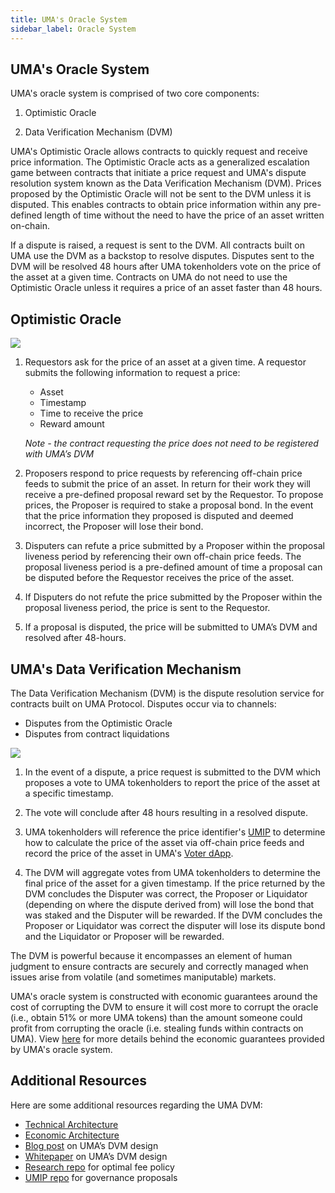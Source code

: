 ```yaml
---
title: UMA's Oracle System
sidebar_label: Oracle System
---
```


## UMA's Oracle System

UMA's oracle system is comprised of two core components: 

1. Optimistic Oracle 

2. Data Verification Mechanism (DVM) 

UMA's Optimistic Oracle allows contracts to quickly request and receive price information. The Optimistic Oracle acts as a generalized escalation game between contracts that initiate a price request and UMA's dispute resolution system known as the Data Verification Mechanism (DVM). Prices proposed by the Optimistic Oracle will not be sent to the DVM unless it is disputed. This enables contracts to obtain price information within any pre-defined length of time without the need to have the price of an asset written on-chain. 

If a dispute is raised, a request is sent to the DVM. All contracts built on UMA use the DVM as a backstop to resolve disputes. Disputes sent to the DVM will be resolved 48 hours after UMA tokenholders vote on the price of the asset at a given time. Contracts on UMA do not need to use the Optimistic Oracle unless it requires a price of an asset faster than 48 hours. 

## Optimistic Oracle

![](/docs/oracle/optimistic.png)

1. Requestors ask for the price of an asset at a given time. A requestor submits the following information to request a price: 
    - Asset
    - Timestamp
    - Time to receive the price
    - Reward amount 

    *Note - the contract requesting the price does not need to be registered with UMA’s DVM*

2. Proposers respond to price requests by referencing off-chain price feeds to submit the price of an asset. In return for their work they will receive a pre-defined proposal reward set by the Requestor. To propose prices, the Proposer is required to stake a proposal bond. In the event that the price information they proposed is disputed and deemed incorrect, the Proposer will lose their bond. 

3. Disputers can refute a price submitted by a Proposer within the proposal liveness period by referencing their own off-chain price feeds. The proposal liveness period is a pre-defined amount of time a proposal can be disputed before the Requestor receives the price of the asset. 

4. If Disputers do not refute the price submitted by the Proposer within the proposal liveness period, the price is sent to the Requestor.

5.  If a proposal is disputed, the price will be submitted to UMA’s DVM and resolved after 48-hours. 

## UMA's Data Verification Mechanism

The Data Verification Mechanism (DVM) is the dispute resolution service for contracts built on UMA Protocol. Disputes occur via to channels: 

- Disputes from the Optimistic Oracle
- Disputes from contract liquidations

![](/docs/oracle/dvm.png)

1. In the event of a dispute, a price request is submitted to the DVM which proposes a vote to UMA tokenholders to report the price of the asset at a specific timestamp. 

2. The vote will conclude after 48 hours resulting in a resolved dispute. 

3. UMA tokenholders will reference the price identifier's [UMIP](uma-tokenholders/umips.md) to determine how to calculate the price of the asset via off-chain price feeds and record the price of the asset in UMA's [Voter dApp](uma-tokenholders/voter-dApp.md). 

4. The DVM will aggregate votes from UMA tokenholders to determine the final price of the asset for a given timestamp. If the price returned by the DVM concludes the Disputer was correct, the Proposer or Liquidator (depending on where the dispute derived from) will lose the bond that was staked and the Disputer will be rewarded. If the DVM concludes the Proposer or Liquidator was correct the disputer will lose its dispute bond and the Liquidator or Proposer will be rewarded. 

The DVM is powerful because it encompasses an element of human judgment to ensure contracts are securely and correctly managed when issues arise from volatile (and sometimes maniputable) markets. 

UMA's oracle system is constructed with economic guarantees around the cost of corrupting the DVM to ensure it will cost more to corrupt the oracle (i.e., obtain 51% or more UMA tokens) than the amount someone could profit from corrupting the oracle (i.e. stealing funds within contracts on UMA). View [here](oracle/econ-architecture.md) for more details behind the economic guarantees provided by UMA's oracle system. 

## Additional Resources

Here are some additional resources regarding the UMA DVM:

- [Technical Architecture](oracle/tech-architecture.md)
- [Economic Architecture](oracle/econ-architecture.md)
- [Blog post](https://medium.com/uma-project/umas-data-verification-mechanism-3c5342759eb8) on UMA’s DVM design
- [Whitepaper](https://github.com/UMAprotocol/whitepaper/blob/master/UMA-DVM-oracle-whitepaper.pdf) on UMA’s DVM design
- [Research repo](https://github.com/UMAprotocol/research) for optimal fee policy
- [UMIP repo](https://github.com/UMAprotocol/UMIPs) for governance proposals
